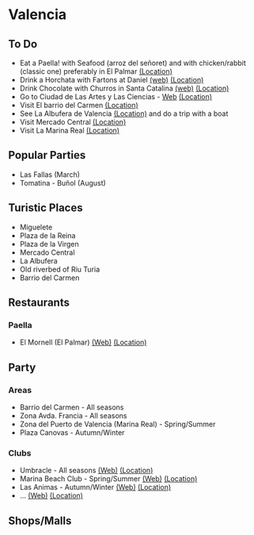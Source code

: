 # Valencia

## To Do
* Eat a Paella! with Seafood (arroz del señoret) and with chicken/rabbit (classic one) preferably in El Palmar [(Location)](https://www.google.com/maps/place/El+Palmar,+Valencia,+Spain/@39.3102104,-0.3224523,16z/data=!3m1!4b1!4m5!3m4!1s0xd61b548040b0487:0xbff33cdf44bb6773!8m2!3d39.3104626!4d-0.3177915)
* Drink a Horchata with Fartons at Daniel [(web)](http://www.horchateria-daniel.es/) [(Location)](https://www.google.com/maps/place/Horchateria+Daniel/@39.4950505,-0.3719461,14.35z/data=!4m8!1m2!2m1!1shorchateria+daniel,+valencia!3m4!1s0x0:0x539e28bf7662c346!8m2!3d39.495344!4d-0.3547972)
* Drink Chocolate with Churros in Santa Catalina [(web)](http://www.horchateriasantacatalina.com/) [(Location)](https://www.google.com/maps/place/Orxateria+Santa+Caterina/@39.4738572,-0.3784372,17z/data=!3m1!4b1!4m5!3m4!1s0xd604f4d1600b5a5:0x4865931b9ff8db6e!8m2!3d39.4738572!4d-0.3762485)
* Go to Ciudad de Las Artes y Las Ciencias - [Web](http://www.cac.es/en/home.html) [(Location)](https://www.google.com/maps/place/Ciudad+de+las+Artes+y+las+Ciencias/@39.4548751,-0.3504904,15z/data=!4m5!3m4!1s0x0:0x62eb4407a5ebf894!8m2!3d39.4548751!4d-0.3504904?sa=X&ved=0ahUKEwjzpYfQ5aLVAhXB1RQKHXwTAVoQ_BIImwEwDg)
* Visit El barrio del Carmen [(Location)](https://www.google.com/maps/place/El+Carme,+Valencia,+Spain/@39.4791549,-0.3839392,16z/data=!3m1!4b1!4m5!3m4!1s0xd604f5161d752e5:0x3898f5b32af5094!8m2!3d39.4793514!4d-0.380721)
* See La Albufera de Valencia [(Location)](https://www.google.com/maps/place/Albufera/@39.3338455,-0.3906833,13z/data=!3m1!4b1!4m5!3m4!1s0xd604b63cb9653f7:0xd5fed7fff2d966c8!8m2!3d39.3304293!4d-0.3654204) and do a trip with a boat
* Visit Mercado Central [(Location)](https://www.google.com/maps/place/The+Central+Market+of+Valencia/@39.4735895,-0.3811613,17z/data=!3m1!4b1!4m5!3m4!1s0xd604f4ea7d4e61b:0x1243035689245d8d!8m2!3d39.4735895!4d-0.3789726)
* Visit La Marina Real [(Location)](https://www.google.com/maps/place/Marina+Real/@39.4616969,-0.3339463,15z/data=!4m8!1m2!2m1!1sla+marina+real,+Valencia,+Spain!3m4!1s0x0:0xbdc92627d5383050!8m2!3d39.4604757!4d-0.3133357)



## Popular Parties

* Las Fallas (March)
* Tomatina - Buñol (August)

## Turistic Places

* Miguelete
* Plaza de la Reina
* Plaza de la Virgen
* Mercado Central 
* La Albufera
* Old riverbed of Riu Turia
* Barrio del Carmen

## Restaurants

### Paella
* El Mornell (El Palmar) [(Web)](http://www.mornell.es/) [(Location)](https://www.google.com/maps/place/El+Mornell+Restaurant/@39.3114704,-0.317786,15z/data=!4m5!3m4!1s0x0:0x615897dd7175ed81!8m2!3d39.3114704!4d-0.317786)


## Party

### Areas
* Barrio del Carmen - All seasons
* Zona Avda. Francia - All seasons
* Zona del Puerto de Valencia (Marina Real) - Spring/Summer
* Plaza Canovas - Autumn/Winter

### Clubs
* Umbracle - All seasons [(Web)](http://umbracleterraza.com/umbracle/inicio/) [(Location)](https://www.google.com/maps/place/Umbracle/@39.4553001,-0.3535914,15z/data=!4m5!3m4!1s0x0:0x3c6b735327f4cfc8!8m2!3d39.4553001!4d-0.3535914) 
* Marina Beach Club - Spring/Summer [(Web)](http://marinabeachclub.com/en/) [(Location)](https://www.google.com/maps/place/Marina+Beach+Club+Valencia/@39.4629187,-0.3217148,15z/data=!4m5!3m4!1s0x0:0x1332f6bc43386524!8m2!3d39.4629187!4d-0.3217148)
* Las Animas - Autumn/Winter [(Web)](http://www.lasanimas.es/) [(Location)](https://www.google.com/maps/place/Las+Animas+Gastroclub/@39.4663873,-0.3734923,17z/data=!3m1!4b1!4m5!3m4!1s0xd6048b5eaddfff3:0xd344e8fb84f2f16c!8m2!3d39.4663873!4d-0.3713036)
* ... [(Web)]() [(Location)]()

## Shops/Malls

